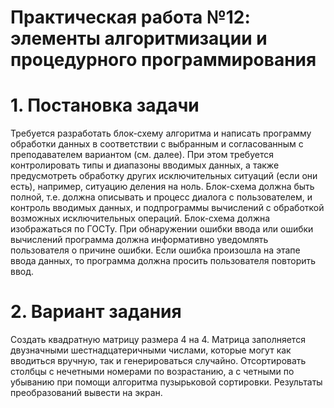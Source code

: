 # Практическая работа №12: элементы алгоритмизации и процедурного программирования

# 1. Постановка задачи 
Требуется разработать блок-схему алгоритма и написать программу обработки данных в соответствии с выбранным и согласованным
с преподавателем вариантом (см. далее). При этом требуется контролировать типы и диапазоны вводимых данных, а также
предусмотреть обработку других исключительных ситуаций (если они есть), например, ситуацию деления на ноль. Блок-схема 
должна быть полной, т.е. должна описывать и процесс диалога с пользователем, и контроль вводимых данных, и подпрограммы 
вычислений с обработкой возможных исключительных операций. Блок-схема должна изображаться по ГОСТу. При обнаружении 
ошибки ввода или ошибки вычислений программа должна информативно уведомлять пользователя о причине ошибки. Если ошибка 
произошла на этапе ввода данных, то программа должна просить пользователя повторить ввод.

# 2. Вариант задания
Создать квадратную матрицу размера 4 на 4. Матрица заполняется двузначными шестнадцатеричными числами, которые могут как 
вводиться вручную, так и генерироваться случайно. Отсортировать столбцы с нечетными номерами по возрастанию, а с четными 
по убыванию при помощи алгоритма пузырьковой сортировки. Результаты преобразований вывести на экран.
